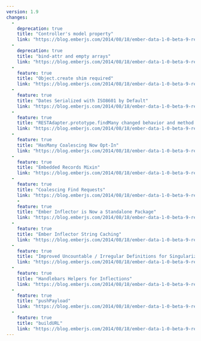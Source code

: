 ```yaml
---
version: 1.9
changes:
  -
    deprecation: true
    title: "Controller's model property"
    link: "https://blog.emberjs.com/2014/08/18/ember-data-1-0-beta-9-released.html"
  -
    deprecation: true
    title: "bind-attr and empty arrays"
    link: "https://blog.emberjs.com/2014/08/18/ember-data-1-0-beta-9-released.html"
  -
    feature: true
    title: "Object.create shim required"
    link: "https://blog.emberjs.com/2014/08/18/ember-data-1-0-beta-9-released.html"
  -
    feature: true
    title: "Dates Serialized with ISO8601 by Default"
    link: "https://blog.emberjs.com/2014/08/18/ember-data-1-0-beta-9-released.html"
  -
    feature: true
    title: "RESTAdapter.prototype.findMany changed behavior and method signature"
    link: "https://blog.emberjs.com/2014/08/18/ember-data-1-0-beta-9-released.html"
  -
    feature: true
    title: "HasMany Coalescing Now Opt-In"
    link: "https://blog.emberjs.com/2014/08/18/ember-data-1-0-beta-9-released.html"
  -
    feature: true
    title: "Embedded Records Mixin"
    link: "https://blog.emberjs.com/2014/08/18/ember-data-1-0-beta-9-released.html"
  -
    feature: true
    title: "Coalescing Find Requests"
    link: "https://blog.emberjs.com/2014/08/18/ember-data-1-0-beta-9-released.html"
    -
    feature: true
    title: "Ember Inflector is Now a Standalone Package"
    link: "https://blog.emberjs.com/2014/08/18/ember-data-1-0-beta-9-released.html"
  -
    feature: true
    title: "Ember Inflector String Caching"
    link: "https://blog.emberjs.com/2014/08/18/ember-data-1-0-beta-9-released.html"
  -
    feature: true
    title: "Improved Uncountable / Irregular Definitions for Singularize"
    link: "https://blog.emberjs.com/2014/08/18/ember-data-1-0-beta-9-released.html"
  -
    feature: true
    title: "Handlebars Helpers for Inflections"
    link: "https://blog.emberjs.com/2014/08/18/ember-data-1-0-beta-9-released.html"
  -
    feature: true
    title: "pushPayload"
    link: "https://blog.emberjs.com/2014/08/18/ember-data-1-0-beta-9-released.html"
  -
    feature: true
    title: "buildURL"
    link: "https://blog.emberjs.com/2014/08/18/ember-data-1-0-beta-9-released.html"
---
```

